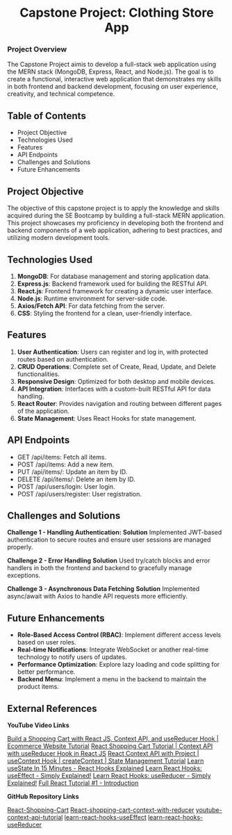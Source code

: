 <h1 align="center">Capstone Project: Clothing Store App</h1> 

### Project Overview 
The Capstone Project aimis to develop a full-stack web application using the MERN stack (MongoDB, Express, React, and Node.js). The goal is to create a functional, interactive web application that demonstrates my skills in both frontend and backend development, focusing on user experience, creativity, and technical competence.

## Table of Contents
- Project Objective
- Technologies Used
- Features
- API Endpoints
- Challenges and Solutions
- Future Enhancements 


## Project Objective
The objective of this capstone project is to apply the knowledge and skills acquired during the SE Bootcamp by building a full-stack MERN application. This project showcases my proficiency in developing both the frontend and backend components of a web application, adhering to best practices, and utilizing modern development tools.

## Technologies Used
1. **MongoDB**: For database management and storing application data.
2. **Express.js**: Backend framework used for building the RESTful API.
3. **React.js**: Frontend framework for creating a dynamic user interface.
4. **Node.js**: Runtime environment for server-side code.
5. **Axios/Fetch API**: For data fetching from the server.
6. **CSS**: Styling the frontend for a clean, user-friendly interface. 

## Features
1. **User Authentication**: Users can register and log in, with protected routes based on authentication.
2. **CRUD Operations**: Complete set of Create, Read, Update, and Delete functionalities.
3. **Responsive Design**: Optimized for both desktop and mobile devices.
4. **API Integration**: Interfaces with a custom-built RESTful API for data handling.
5. **React Router**: Provides navigation and routing between different pages of the application.
6. **State Management**: Uses React Hooks for state management.

## API Endpoints
- GET /api/items: Fetch all items.
- POST /api/items: Add a new item.
- PUT /api/items/: Update an item by ID.
- DELETE /api/items/: Delete an item by ID.
- POST /api/users/login: User login.
- POST /api/users/register: User registration.

## Challenges and Solutions
**Challenge 1 - Handling Authentication:**
**Solution** Implemented JWT-based authentication to secure routes and ensure user sessions are managed properly.

**Challenge 2 -  Error Handling**
**Solution** Used try/catch blocks and error handlers in both the frontend and backend to gracefully manage exceptions.

**Challenge 3 -  Asynchronous Data Fetching**
**Solution** Implemented async/await with Axios to handle API requests more efficiently. 


## Future Enhancements
- **Role-Based Access Control (RBAC)**: Implement different access levels based on user roles.
- **Real-time Notifications**: Integrate WebSocket or another real-time technology to notify users of updates.
- **Performance Optimization**: Explore lazy loading and code splitting for better performance.
- **Backend Menu**: Implement a menu in the backend to maintain the product items.

## External References
**YouTube Video Links**

[Build a Shopping Cart with React JS, Context API, and useReducer Hook | Ecommerce Website Tutorial](https://www.youtube.com/watch?v=uMBgUUPkgUY)
[React Shopping Cart Tutorial | Context API with useReducer Hook in React JS](https://www.youtube.com/watch?v=HptuMAUaNGk)
[React Context API with Project | useContext Hook | createContext | State Management Tutorial](https://www.youtube.com/watch?v=gQ_l-1zpVBo)
[Learn useState In 15 Minutes - React Hooks Explained](https://www.youtube.com/watch?v=O6P86uwfdR0)
[Learn React Hooks: useEffect - Simply Explained!](https://www.youtube.com/watch?v=-4XpG5_Lj_o)
[Learn React Hooks: useReducer - Simply Explained!](https://www.youtube.com/watch?v=rgp_iCVS8ys)
[Full React Tutorial #1 - Introduction](https://www.youtube.com/watch?v=j942wKiXFu8&list=PL4cUxeGkcC9gZD-Tvwfod2gaISzfRiP9d) 


**GitHub Repository Links**

[React-Shopping-Cart](https://github.com/YousafKhan1/React-Shopping-Cart)
[React-shopping-cart-context-with-reducer](https://github.com/piyush-eon/React-shopping-cart-context-with-reducer)
[youtube-context-api-tutorial](https://github.com/piyush-eon/youtube-context-api-tutorial)
[learn-react-hooks-useEffect](https://github.com/cosdensolutions/code/tree/master/videos/long/learn-react-hooks-useEffect)
[learn-react-hooks-useReducer](https://github.com/cosdensolutions/code/tree/master/videos/long/learn-react-hooks-useReducer)